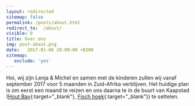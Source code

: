 ```yaml
---
layout: redirected
sitemap: false
permalink: /posts/about.html
redirect_to:  /about/
visible: 0
title: Over ons
img: post-about.png
date:   2017-01-06 20:00:00 +0200
sitemap:
   exclude: 'yes'
---
```


Hoi, wij zijn Lenja & Michel en samen met de kinderen zullen wij vanaf september 2017 voor 5 maanden in Zuid-Afrika verblijven. Het huidige plan is om eerst een maand te reizen en ons daarna te in de buurt van Kaapstad ([Hout  Bay](https://en.wikipedia.org/wiki/Hout_Bay){:target="_blank"}, [Fisch hoek](https://en.wikipedia.org/wiki/Fish_Hoek){:target="_blank"}) te settelen.